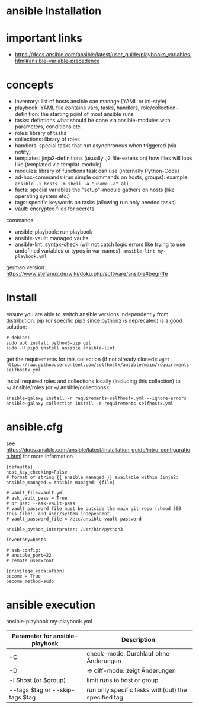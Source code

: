 ansible Installation
====================

important links
===============

- https://docs.ansible.com/ansible/latest/user_guide/playbooks_variables.html#ansible-variable-precedence


concepts
========

- inventory: list of hosts ansible can manage (YAML or ini-style)
- playbook: YAML file contains vars, tasks, handlers, role/collection-definition: the starting point of most ansible runs
- tasks: defintions what should be done via ansible-modules with parameters, conditions etc.
- roles: library of tasks
- collections: library of roles
- handlers: special tasks that run asynchronous when triggered (via notify)
- templates: jinja2-definitions (usually .j2 file-extension) how files will look like (templated via templat-module)
- modules: library of functions task can use (internally Python-Code)
- ad-hoc-commands (run simple commands on hosts, groups): example: `ansible -i hosts -m shell -a "uname -a" all`
- facts: special variables the "setup"-module gathers on hosts (like operating system etc.)
- tags: specific keywords on tasks (allowing run only needed tasks)
- vault: encrypted files for secrets

commands:
- ansible-playbook: run playbook
- ansible-vault: managed vaults
- ansible-lint: syntax-check (will not catch logic errors like trying to use undefined variables or typos in var-names): `ansible-lint my-playbook.yml`

german version: https://www.stefanux.de/wiki/doku.php/software/ansible#begriffe


Install
=======

ensure you are able to switch ansible versions independently from distribution. pip (or specific pip3 since python2 is deprecated) is a good solution:

```
# debian:
sudo apt install python3-pip git
sudo -H pip3 install ansible ansible-lint
```

get the requirements for this collection (if not already cloned): `wget https://raw.githubusercontent.com/selfhostx/ansible/main/requirements-selfhostx.yml`

install required roles and collections locally (including this collection) to ~/.ansible/roles (or ~/.ansible/collections):

```
ansible-galaxy install -r requirements-selfhostx.yml --ignore-errors
ansible-galaxy collection install -r requirements-selfhostx.yml
```


ansible.cfg
===========

see https://docs.ansible.com/ansible/latest/installation_guide/intro_configuration.html for more information

```
[defaults]
host_key_checking=False
# format of string {{ ansible_managed }} available within Jinja2:
ansible_managed = Ansible managed: {file}

# vault_file=vault.yml
# ask_vault_pass = True 
# or use: --ask-vault-pass
# vault_password_file must be outside the main git-repo (chmod 600 this file!) and user/system independent:
# vault_password_file = /etc/ansible-vault-password

ansible_python_interpreter: /usr/bin/python3

inventory=hosts

# ssh-config:
# ansible_port=22
# remote_user=root

[privilege_escalation]
become = True
become_method=sudo
```


ansible execution
=================


ansible-playbook my-playbook.yml

| Parameter for ansible-playbook | Description |
| ----------- | ----------- |
| -C | check-mode: Durchlauf ohne Änderungen |
| -D | -> diff-mode: zeigt Änderungen
| -l $host (or $group) | limit runs to host or group
| --tags $tag or --skip-tags $tag| run only specific tasks with(out) the specified tag |

